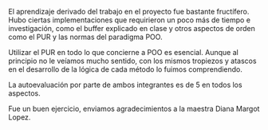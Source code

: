 El aprendizaje derivado del trabajo en el proyecto fue bastante fructífero.
Hubo ciertas implementaciones que requirieron un poco más de tiempo e investigación, como el buffer explicado en clase y otros aspectos de
orden como el PUR y las normas del paradigma POO.

Utilizar el PUR en todo lo que concierne a POO es esencial. Aunque al principio no le veíamos mucho sentido, con los mismos tropiezos y 
atascos en el desarrollo de la lógica de cada método lo fuimos comprendiendo.


La autoevaluación por parte de ambos integrantes es de 5 en todos los aspectos.

Fue un buen ejercicio, enviamos agradecimientos a la maestra Diana Margot Lopez.
 
